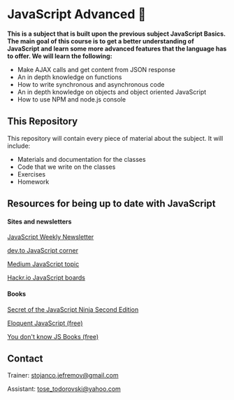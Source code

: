 # JavaScript Advanced &#x1F4D8;
**This is a subject that is built upon the previous subject JavaScript Basics. The main goal of this course is to get a better understanding of JavaScript and learn some more advanced features that the language has to offer. We will learn the following:**
* Make AJAX calls and get content from JSON response
* An in depth knowledge on functions
* How to write synchronous and asynchronous code
* An in depth knowledge on objects and object oriented JavaScript
* How to use NPM and node.js console

## This Repository
This repository will contain every piece of material about the subject. It will include:
* Materials and documentation for the classes 
* Code that we write on the classes
* Exercises
* Homework

## Resources for being up to date with JavaScript
#### Sites and newsletters
[JavaScript Weekly Newsletter](https://javascriptweekly.com/)

[dev.to JavaScript corner](https://dev.to/t/javascript)

[Medium JavaScript topic](https://medium.com/topic/javascript)

[Hackr.io JavaScript boards](https://hackr.io/tutorials/learn-javascript)

#### Books
[Secret of the JavaScript Ninja Second Edition](https://www.bookdepository.com/Secrets-of-the-JavaScript-Ninja--Second-Edition/9781617292859)

[Eloquent JavaScript (free)](https://eloquentjavascript.net/)

[You don't know JS Books (free)](https://github.com/getify/You-Dont-Know-JS)

## Contact
Trainer: stojanco.jefremov@gmail.com

Assistant: tose_todorovski@yahoo.com
